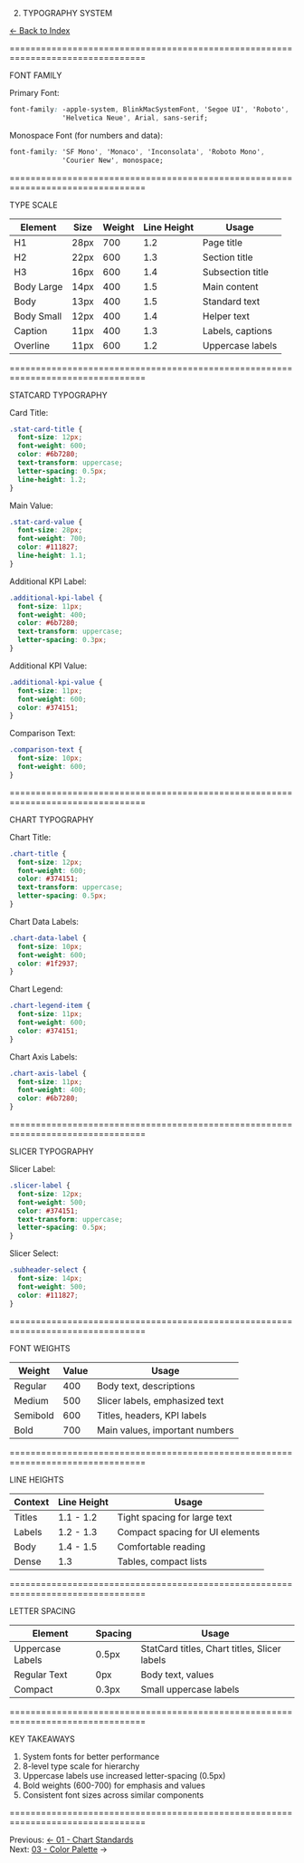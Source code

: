 02. TYPOGRAPHY SYSTEM

[← Back to Index](./00-INDEX.md)

================================================================================

FONT FAMILY

Primary Font:
```css
font-family: -apple-system, BlinkMacSystemFont, 'Segoe UI', 'Roboto', 
             'Helvetica Neue', Arial, sans-serif;
```

Monospace Font (for numbers and data):
```css
font-family: 'SF Mono', 'Monaco', 'Inconsolata', 'Roboto Mono', 
             'Courier New', monospace;
```

================================================================================

TYPE SCALE

| Element | Size | Weight | Line Height | Usage |
|---------|------|--------|-------------|-------|
| H1 | 28px | 700 | 1.2 | Page title |
| H2 | 22px | 600 | 1.3 | Section title |
| H3 | 16px | 600 | 1.4 | Subsection title |
| Body Large | 14px | 400 | 1.5 | Main content |
| Body | 13px | 400 | 1.5 | Standard text |
| Body Small | 12px | 400 | 1.4 | Helper text |
| Caption | 11px | 400 | 1.3 | Labels, captions |
| Overline | 11px | 600 | 1.2 | Uppercase labels |

================================================================================

STATCARD TYPOGRAPHY

Card Title:
```css
.stat-card-title {
  font-size: 12px;
  font-weight: 600;
  color: #6b7280;
  text-transform: uppercase;
  letter-spacing: 0.5px;
  line-height: 1.2;
}
```

Main Value:
```css
.stat-card-value {
  font-size: 28px;
  font-weight: 700;
  color: #111827;
  line-height: 1.1;
}
```

Additional KPI Label:
```css
.additional-kpi-label {
  font-size: 11px;
  font-weight: 400;
  color: #6b7280;
  text-transform: uppercase;
  letter-spacing: 0.3px;
}
```

Additional KPI Value:
```css
.additional-kpi-value {
  font-size: 11px;
  font-weight: 600;
  color: #374151;
}
```

Comparison Text:
```css
.comparison-text {
  font-size: 10px;
  font-weight: 600;
}
```

================================================================================

CHART TYPOGRAPHY

Chart Title:
```css
.chart-title {
  font-size: 12px;
  font-weight: 600;
  color: #374151;
  text-transform: uppercase;
  letter-spacing: 0.5px;
}
```

Chart Data Labels:
```css
.chart-data-label {
  font-size: 10px;
  font-weight: 600;
  color: #1f2937;
}
```

Chart Legend:
```css
.chart-legend-item {
  font-size: 11px;
  font-weight: 600;
  color: #374151;
}
```

Chart Axis Labels:
```css
.chart-axis-label {
  font-size: 11px;
  font-weight: 400;
  color: #6b7280;
}
```

================================================================================

SLICER TYPOGRAPHY

Slicer Label:
```css
.slicer-label {
  font-size: 12px;
  font-weight: 500;
  color: #374151;
  text-transform: uppercase;
  letter-spacing: 0.5px;
}
```

Slicer Select:
```css
.subheader-select {
  font-size: 14px;
  font-weight: 500;
  color: #111827;
}
```

================================================================================

FONT WEIGHTS

| Weight | Value | Usage |
|--------|-------|-------|
| Regular | 400 | Body text, descriptions |
| Medium | 500 | Slicer labels, emphasized text |
| Semibold | 600 | Titles, headers, KPI labels |
| Bold | 700 | Main values, important numbers |

================================================================================

LINE HEIGHTS

| Context | Line Height | Usage |
|---------|-------------|-------|
| Titles | 1.1 - 1.2 | Tight spacing for large text |
| Labels | 1.2 - 1.3 | Compact spacing for UI elements |
| Body | 1.4 - 1.5 | Comfortable reading |
| Dense | 1.3 | Tables, compact lists |

================================================================================

LETTER SPACING

| Element | Spacing | Usage |
|---------|---------|-------|
| Uppercase Labels | 0.5px | StatCard titles, Chart titles, Slicer labels |
| Regular Text | 0px | Body text, values |
| Compact | 0.3px | Small uppercase labels |

================================================================================

KEY TAKEAWAYS

1. System fonts for better performance
2. 8-level type scale for hierarchy
3. Uppercase labels use increased letter-spacing (0.5px)
4. Bold weights (600-700) for emphasis and values
5. Consistent font sizes across similar components

================================================================================

Previous: [← 01 - Chart Standards](./01-CHART-STANDARDS.md)  
Next: [03 - Color Palette](./03-COLOR-PALETTE.md) →

